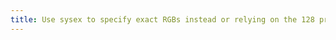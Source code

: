 ```yaml
---
title: Use sysex to specify exact RGBs instead or relying on the 128 provided colors
---
```


<script setup>
import Hello from '../src/Hello.vue'
</script>
<Hello />
